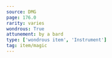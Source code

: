 ```yaml
---
source: DMG
page: 176.0
rarity: varies
wondrous: True
attunement: by a bard
type: ['wondrous item', 'Instrument']
tag: item/magic
---
```



